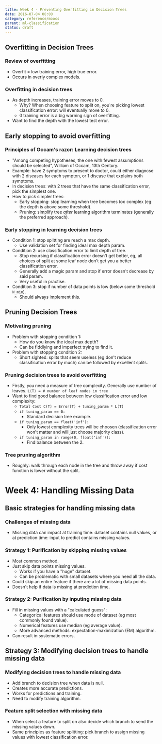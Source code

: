 ```yaml
---
title: Week 4 - Preventing Overfitting in Decision Trees
date: 2016-07-04 00:00
category: reference/moocs
parent: ml-classification
status: draft
---
```


## Overfitting in Decision Trees

### Review of overfitting

* Overfit = low training error, high true error.
* Occurs in overly complex models.

### Overfitting in decision trees

* As depth increases, training error moves to 0.
  * Why? When choosing feature to split on, you're picking lowest classification error: will eventually move to 0.
  * 0 training error is a big warning sign of overfitting.
* Want to find the depth with the lowest test error.

## Early stopping to avoid overfitting

### Principles of Occam's razor: Learning decision trees

* "Among competing hypotheses, the one with fewest assumptions should be selected", William of Occam, 13th Century.
* Example: have 2 symptoms to present to doctor, could either diagnose with 2 diseases for each sympton, or 1 disease that explains both symptoms.
* In decision trees: with 2 trees that have the same classification error, pick the simplest one.
* How to pick simpler trees:
  * Early stopping: stop learning when tree becomes too complex (eg the depth is above some threshold).
  * Pruning: simplify tree *after* learning algorithm terminates (generally the preferred approach).

### Early stopping in learning decision trees

* Condition 1: stop splitting are reach a max depth.
  * Use validation set for finding ideal max depth param.
* Condition 2: use classification error to limit depth of tree.
  * Stop recursing if classification error doesn't get better, eg, all choices of split at some leaf node don't get you a better classification error.
  * Generally add a magic param and stop if error doesn't decrease by said param.
  * Very useful in practise.
* Condition 3: stop if number of data points is low (below some threshold ``N_min``).
  * Should always implement this.

## Pruning Decision Trees

### Motivating pruning

* Problem with stopping condition 1:
  * How do you know the ideal max depth?
  * Can be fiddlying and imperfect trying to find it.
* Problem with stopping condition 2:
  * Short sighted: splits that seem useless (eg don't reduce classification error by much) can be followed by excellent splits.

### Pruning decision trees to avoid overfitting

* Firstly, you need a measure of tree complexity. Generally use number of leaves. ``L(T) = # number of leaf nodes in tree``
* Want to find good balance between low classification error and low complexity:
  * ``Total Cost C(T) = Error(T) + tuning_param * L(T)``
  * ``if tuning_param == 0:``
    * Standard decision tree example.
  * ``if tuning_param == float('inf'):``
    * Only lowest complexity trees will be choosen (classification error won't matter and will just choose majority class).
  * ``if tuning_param in range(0, float('inf')):``
    * Find balance between the 2.

### Tree pruning algorithm

* Roughly: walk through each node in the tree and throw away if cost function is lower without the split.

# Week 4: Handling Missing Data

## Basic strategies for handling missing data

### Challenges of missing data

* Missing data can impact at training time: dataset contains null values, or at prediction time: input to predict contains missing values.

### Strategy 1: Purification by skipping missing values

* Most common method.
* Just skip data points missing values.
  * Works if you have a "huge" dataset.
  * Can be problematic with small datasets where you need all the data.
* Could skip an entire feature if there are a lot of missing data points.
* Doesn't help if data is missing at prediction time.

### Strategy 2: Purification by inputing missing data

* Fill in missing values with a "calculated guess":
  * Categorical features should use mode of dataset (eg most commonly found value).
  * Numerical features use median (eg average value).
  * More advanced methods: expectation-maximization (EM) algorithm.
* Can result in systematic errors.

## Strategy 3: Modifying decision trees to handle missing data

### Modifying decision trees to handle missing data

* Add branch to decision tree when data is null.
* Creates more accurate predictions.
* Works for predictions and training.
* Need to modify training algorithm.

### Feature split selection with missing data

* When select a feature to split on also decide which branch to send the missing values down.
* Same principles as feature splitting: pick branch to assign missing values with lowest classification error.
